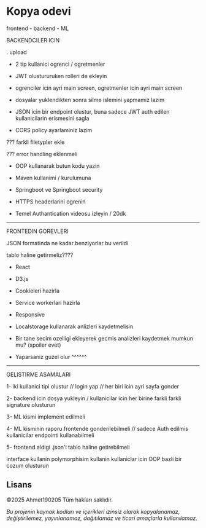 # Kopya odevi


frontend - backend - ML


BACKENDCILER ICIN

. upload

+ 2 tip kullanici ogrenci / ogretmenler

+ JWT olustururuken rolleri de ekleyin

+ ogrenciler icin ayri main screen, ogretmenler icin ayri main screen

+ dosyalar yuklendikten sonra silme islemini yapmamiz lazim

+ JSON icin bir endpoint olustur, buna sadece JWT auth edilen kullanicilarin erismesini sagla

+ CORS policy ayarlaminiz lazim

??? farkli filetypler ekle

??? error handling eklenmeli

+ OOP kullanarak butun kodu yazin 

+ Maven kullanimi / kurulumuna

+ Springboot ve Springboot security

+ HTTPS headerlarini ogrenin

+ Temel Authantication videosu izleyin / 20dk 




-----------------------------------------
FRONTEDIN GOREVLERI


JSON formatinda ne kadar benziyorlar bu verildi

tablo haline getirmeliz????

- React

- D3.js

- Cookieleri hazirla

- Service workerlari hazirla

- Responsive

- Localstorage kullanarak anlizleri kaydetmelisin

- Bir tane secim ozelligi ekleyerek gecmis analizleri kaydetmek mumkun mu? (spoiler evet)

- Yaparsaniz guzel olur ^^^^^^ 





--------------------------------------------------------------
GELISTIRME ASAMALARI


1- iki kullanici tipi olustur // login yap // her biri icin ayri sayfa gonder

2- backend icin dosya yukleyin / kullanicilar icin her birine farkli farkli signature olusturun

3- ML kismi implement edilmeli

4- ML kisminin raporu frontende gonderilebilmeli // sadece Auth edilmis kullanicilar endpointi kullanabilmeli

5- frontend aldigi .json'i tablo haline getirebilmeli


interface kullanin
polymorphisim kullanin
kullaniclar icin OOP bazli bir cozum olusturun



## Lisans
©2025 Ahmet190205 Tüm hakları saklıdır.

<i>Bu projenin kaynak kodları ve içerikleri izinsiz olarak kopyalanamaz, değiştirilemez, yayınlanamaz, dağıtılamaz ve ticari amaçlarla kullanılamaz. </i>






